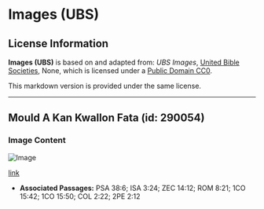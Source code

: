 # Images (UBS)

## License Information

**Images (UBS)** is based on and adapted from: _UBS Images_, [United Bible Societies](https://unitedbiblesocieties.org/), None, which is licensed under a [Public Domain CC0](https://creativecommons.org/public-domain/cc0/).

This markdown version is provided under the same license.



--------------------------------

## Mould A Kan Kwallon Fata (id: 290054)

### Image Content

![Image](https://cdn.aquifer.bible/aquifer-content/resources/Media/WEB-0649_mould_on_a_leather_ball.jpg)

[link](https://cdn.aquifer.bible/aquifer-content/resources/Media/WEB-0649_mould_on_a_leather_ball.jpg)

* **Associated Passages:** PSA 38:6; ISA 3:24; ZEC 14:12; ROM 8:21; 1CO 15:42; 1CO 15:50; COL 2:22; 2PE 2:12

